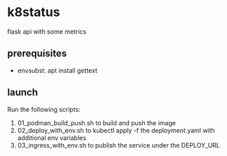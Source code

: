 # k8status

flask api with some metrics

## prerequisites

- envsubst: apt install gettext

## launch

Run the following scripts:

1. 01_podman_build_push.sh to build and push the image
2. 02_deploy_with_env.sh to kubectl apply -f the deployment.yaml with additional env variables
3. 03_ingress_with_env.sh to publish the service under the DEPLOY_URL
